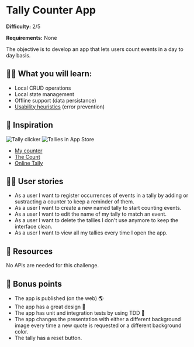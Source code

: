 # Tally Counter App

**Difficulty:** 2/5

**Requirements:** None

The objective is to develop an app that lets users count events in a day to day basis.

## 🧑‍🏫 What you will learn:

- Local CRUD operations
- Local state management
- Offline support (data persistance)
- [Usability heuristics](https://www.nngroup.com/articles/ten-usability-heuristics/) (error prevention)

## 📱 Inspiration

![Tally clicker](https://play-lh.googleusercontent.com/lbJ2PJx1sTxKiFbNIZPDDQYg0f6FEGza6jK1rnE2LnjOQQaHeiCY4wgiP0VnHprH9A=w5120-h2880-rw)
![Tallies in App Store](https://static.wixstatic.com/media/b23e76_cda0405382824a9e8911e254cc0f6513~mv2.png/v1/fill/w_472,h_954,al_c,q_90,usm_0.66_1.00_0.01,enc_auto/Tallies.png)

- [My counter](https://play.google.com/store/apps/details?id=com.dev.hazhanjalal.mycounter&hl=es_BO&gl=US)
- [The Count](https://play.google.com/store/apps/details?id=com.bork.natassia.theCount&hl=es_BO&gl=US)
- [Online Tally](https://tallycount.app/)

## 🧞‍♂️ User stories

- As a user I want to register occurrences of events in a tally by adding or sustracting a counter to keep a reminder of them.
- As a user I want to create a new named tally to start counting events.
- As a user I want to edit the name of my tally to match an event.
- As a user I want to delete the tallies I don't use anymore to keep the interface clean.
- As a user I want to view all my tallies every time I open the app.

## 📖 Resources

No APIs are needed for this challenge.

## 👾 Bonus points

- The app is published (on the web) 🌎
- The app has a great design 🎨
- The app has unit and integration tests by using TDD 🧪
- The app changes the presentation with either a different background image every time a new quote is requested or a different background color.
- The tally has a reset button.

